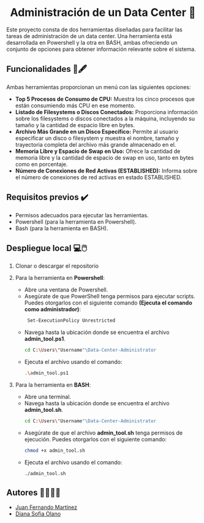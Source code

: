 <p align="center">
  <h1 align="center">Administración de un Data Center 🏢</h1>
</p>
Este proyecto consta de dos herramientas diseñadas para facilitar las tareas de administración de un data center. Una herramienta está desarrollada en Powershell y la otra en BASH, ambas ofreciendo un conjunto de opciones para obtener información relevante sobre el sistema.

## Funcionalidades 📃🖋️
Ambas herramientas proporcionan un menú con las siguientes opciones:

+ **Top 5 Procesos de Consumo de CPU:** Muestra los cinco procesos que están consumiendo más CPU en ese momento.
+ **Listado de Filesystems o Discos Conectados:** Proporciona información sobre los filesystems o discos conectados a la máquina, incluyendo su tamaño y la cantidad de espacio libre en bytes.
+ **Archivo Más Grande en un Disco Específico:** Permite al usuario especificar un disco o filesystem y muestra el nombre, tamaño y trayectoria completa del archivo más grande almacenado en el.
+ **Memoria Libre y Espacio de Swap en Uso:** Ofrece la cantidad de memoria libre y la cantidad de espacio de swap en uso, tanto en bytes como en porcentaje.
+ **Número de Conexiones de Red Activas (ESTABLISHED):** Informa sobre el número de conexiones de red activas en estado ESTABLISHED.

## Requisitos previos ✔️
+ Permisos adecuados para ejecutar las herramientas.
+ Powershell (para la herramienta en Powershell).
+ Bash (para la herramienta en BASH).

## Despliegue local 💻🖱️
1. Clonar o descargar el repositorio
   
2. Para la herramienta en **Powershell**:
   - Abre una ventana de Powershell.
   - Asegúrate de que PowerShell tenga permisos para ejecutar scripts. Puedes otorgarlos con el siguiente comando **(Ejecuta el comando como administrador)**:
     ```bash
      Set-ExecutionPolicy Unrestricted
      ```
   - Navega hasta la ubicación donde se encuentra el archivo **admin_tool.ps1**.
      ```bash
      cd C:\Users\"Username"\Data-Center-Administrator
      ```
   - Ejecuta el archivo usando el comando:
      ```bash
      .\admin_tool.ps1
      ```
      
3. Para la herramienta en **BASH**:
   - Abre una terminal.
   - Navega hasta la ubicación donde se encuentra el archivo **admin_tool.sh**.
      ```bash
      cd C:\Users\"Username"\Data-Center-Administrator
      ```
   - Asegúrate de que el archivo **admin_tool.sh** tenga permisos de ejecución. Puedes otorgarlos con el siguiente comando:
      ```bash
      chmod +x admin_tool.sh
      ```
   - Ejecuta el archivo usando el comando:
      ```bash
      ./admin_tool.sh
      ```
      
## Autores 👨‍💻👩‍💻
+ [Juan Fernando Martínez](https://github.com/JuanF2019)
+ [Diana Sofia Olano](https://github.com/DianaSofiaOlano)
